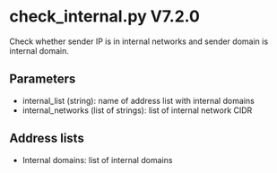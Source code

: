 check_internal.py V7.2.0
========================

Check whether sender IP is in internal networks and sender domain is internal domain.

## Parameters
* internal_list (string): name of address list with internal domains
* internal_networks (list of strings): list of internal network CIDR

## Address lists
* Internal domains: list of internal domains
